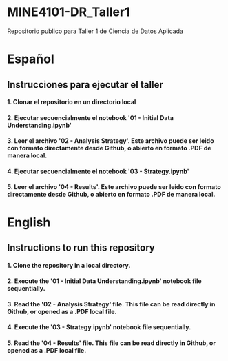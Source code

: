 # MINE4101-DR_Taller1
Repositorio publico para Taller 1 de Ciencia de Datos Aplicada

# Español
## Instrucciones para ejecutar el taller

#### 1. Clonar el repositorio en un directorio local
#### 2. Ejecutar secuencialmente el notebook '01 - Initial Data Understanding.ipynb'
#### 3. Leer el archivo '02 - Analysis Strategy'. Este archivo puede ser leido con formato directamente desde Github, o abierto en formato .PDF de manera local.
#### 4. Ejecutar secuencialmente el notebook '03 - Strategy.ipynb'
#### 5. Leer el archivo '04 - Results'. Este archivo puede ser leido con formato directamente desde Github, o abierto en formato .PDF de manera local.


# English
## Instructions to run this repository

#### 1. Clone the repository in a local directory.
#### 2. Execute the '01 - Initial Data Understanding.ipynb' notebook file sequentially.
#### 3. Read the '02 - Analysis Strategy' file. This file can be read directly in Github, or opened as a .PDF local file.
#### 4. Execute the '03 - Strategy.ipynb' notebook file sequentially.
#### 5. Read the '04 - Results' file. This file can be read directly in Github, or opened as a .PDF local file.
